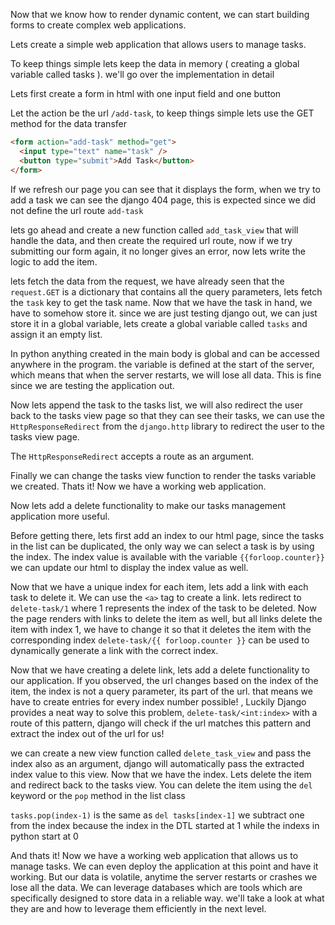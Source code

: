 Now that we know how to render dynamic content, we can start building forms to create complex web applications.

Lets create a simple web application that allows users to manage tasks.

To keep things simple lets keep the data in memory ( creating a global variable called tasks ).
we'll go over the implementation in detail

Lets first create a form in html with one input field and one button

Let the action be the url `/add-task`, to keep things simple lets use the GET method for the data transfer

```html
<form action="add-task" method="get">
  <input type="text" name="task" />
  <button type="submit">Add Task</button>
</form>
```

If we refresh our page you can see that it displays the form, when we try to add a task we can see the django 404 page, this is expected since we did not define the url route `add-task`

lets go ahead and create a new function called `add_task_view` that will handle the data, and then create the required url route, now if we try submitting our form again, it no longer gives an error, now lets write the logic to add the item.

lets fetch the data from the request, we have already seen that the `request.GET` is a dictionary that contains all the query parameters, lets fetch the `task` key to get the task name. Now that we have the task in hand, we have to somehow store it. since we are just testing django out, we can just store it in a global variable, lets create a global variable called `tasks` and assign it an empty list.

In python anything created in the main body is global and can be accessed anywhere in the program. the variable is defined at the start of the server, which means that when the server restarts, we will lose all data. This is fine since we are testing the application out.

Now lets append the task to the tasks list, we will also redirect the user back to the tasks view page so that they can see their tasks, we can use the `HttpResponseRedirect` from the `django.http` library to redirect the user to the tasks view page.

The `HttpResponseRedirect` accepts a route as an argument.

Finally we can change the tasks view function to render the tasks variable we created. Thats it! Now we have a working web application.

Now lets add a delete functionality to make our tasks management application more useful.

Before getting there, lets first add an index to our html page, since the tasks in the list can be duplicated, the only way we can select a task is by using the index. The index value is available with the variable `{{forloop.counter}}` we can update our html to display the index value as well.

Now that we have a unique index for each item, lets add a link with each task to delete it. We can use the `<a>` tag to create a link. lets redirect to `delete-task/1` where 1 represents the index of the task to be deleted. Now the page renders with links to delete the item as well, but all links delete the item with index 1, we have to change it so that it deletes the item with the corresponding index `delete-task/{{ forloop.counter }}` can be used to dynamically generate a link with the correct index.

Now that we have creating a delete link, lets add a delete functionality to our application. If you observed, the url changes based on the index of the item, the index is not a query parameter, its part of the url. that means we have to create entries for every index number possible! , Luckily Django provides a neat way to solve this problem, `delete-task/<int:index>` with a route of this pattern, django will check if the url matches this pattern and extract the index out of the url for us!

we can create a new view function called `delete_task_view` and pass the index also as an argument, django will automatically pass the extracted index value to this view. Now that we have the index. Lets delete the item and redirect back to the tasks view. You can delete the item using the `del` keyword or the `pop` method in the list class

`tasks.pop(index-1)` is the same as `del tasks[index-1]` we subtract one from the index because the index in the DTL started at 1 while the indexs in python start at 0

And thats it! Now we have a working web application that allows us to manage tasks. We can even deploy the application at this point and have it working. But our data is volatile, anytime the server restarts or crashes we lose all the data. We can leverage databases which are tools which are specifically designed to store data in a reliable way. we'll take a look at what they are and how to leverage them efficiently in the next level.
